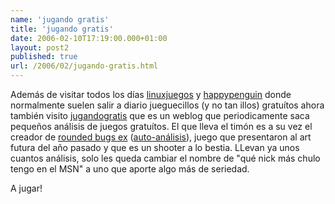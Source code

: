 ```yaml
---
name: 'jugando gratis'
title: 'jugando gratis'
date: 2006-02-10T17:19:00.000+01:00
layout: post2
published: true
url: /2006/02/jugando-gratis.html
---
```


Además de visitar todos los días [linuxjuegos](http://www.linuxjuegos.com/) y [happypenguin](http://happypenguin.org/newsitem?id=6269) donde normalmente suelen salir a diario jueguecillos (y no tan illos) gratuítos ahora también visito [jugandogratis](http://jugandogratis.blogspot.com/) que es un weblog que periodicamente saca pequeños análisis de juegos gratuítos. El que lleva el timón es a su vez el creador de [rounded bugs ex](http://www.mundo-quad.com/questtracers/indexEN.php?op=8&lang=0) ([auto-análisis](http://jugandogratis.blogspot.com/2006/02/rounded-bugs-ex_03.html)), juego que presentaron al art futura del año pasado y que es un shooter a lo bestia. LLevan ya unos cuantos análisis, solo les queda cambiar el nombre de "qué nick más chulo tengo en el MSN" a uno que aporte algo más de seriedad.  
  
A jugar!